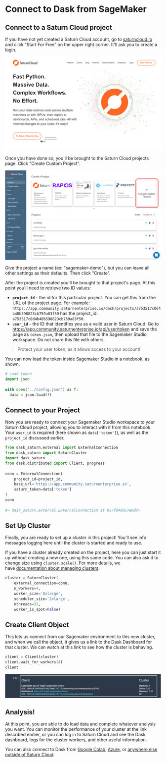 # Connect to Dask from SageMaker

## Connect to a Saturn Cloud project

If you have not yet created a Saturn Cloud account, go to [saturncloud.io](https://saturncloud.io) and click "Start For Free" on the upper right corner. It'll ask you to create a login.

<img src="/images/docs/homepage.jpg" alt="Saturn homepage" class="doc-image">

Once you have done so, you'll be brought to the Saturn Cloud projects page. Click "Create Custom Project".

<img src="/images/docs/sagemaker-u01.png" alt="Saturn creating a new project" class="doc-image">

Give the project a name (ex: "sagemaker-demo"), but you can leave all other settings as their defaults. Then click "Create".

After the project is created you'll be brought to that project's page. At this point you'll need to retrieve two ID values:

- **`project_id`** - the id for this particular project. You can get this from the URL of the project page. For example: `https://app.community.saturnenterprise.io/dash/projects/a753517c0d4b40b598823cb759a83f50` has the project_id: `a753517c0d4b40b598823cb759a83f50`.
- **`user_id`** - the ID that identifies you as a valid user in Saturn Cloud. Go to <a href="https://app.community.saturnenterprise.io/api/user/token" target='_blank' rel='noopener'>https://app.community.saturnenterprise.io/api/user/token</a> and save the page as `token.json`, then upload that file to the Sagemaker Studio workspace. Do not share this file with others.

> Protect your user token, as it allows access to your account!

You can now load the token inside Sagemaker Studio in a notebook, as shown.

```python
# Load token
import json

with open('../config.json') as f:
  data = json.load(f)
```

## Connect to your Project

Now you are ready to connect your Sagemaker Studio workspace to your Saturn Cloud project, allowing you to interact with it from this notebook. Your `user_id` is required (here shown as `data['token']`), as well as the `project_id` discussed earlier.

```python
from dask_saturn.external import ExternalConnection
from dask_saturn import SaturnCluster
import dask_saturn
from dask.distributed import Client, progress

conn = ExternalConnection(
    project_id=project_id,
    base_url='https://app.community.saturnenterprise.io',
    saturn_token=data['token']
)
conn

#> dask_saturn.external.ExternalConnection at 0x7f04d067e0d0>
```

## Set Up Cluster

Finally, you are ready to set up a cluster in this project! You'll see info messages logging here until the cluster is started and ready to use.

If you have a cluster already created on the project, here you can just start it up without creating a new one, using this same code. You can also ask it to change size using `cluster.scale()`. For more details, we have [documentation about managing clusters](<docs/Using Saturn Cloud/Create Cluster/create_cluster.md>).

```python
cluster = SaturnCluster(
    external_connection=conn,
    n_workers=4,
    worker_size='8xlarge',
    scheduler_size='2xlarge',
    nthreads=32,
    worker_is_spot=False)
```

## Create Client Object

This lets us connect from our Sagemaker environment to this new cluster, and when we call the object, it gives us a link to the Dask Dashboard for that cluster. We can watch at this link to see how the cluster is behaving.

```python
client = Client(cluster)
client.wait_for_workers(4)
client
```

<img src="/images/docs/sagemaker-090556.png" alt="Created Dask client" class="doc-image">

## Analysis!

At this point, you are able to do load data and complete whatever analysis you want. You can monitor the performance of your cluster at the link described earlier, or you can log in to Saturn Cloud and see the Dask dashboard, logs for the cluster workers, and other useful information.

You can also connect to Dask from [Google Colab](<docs/Using Saturn Cloud/External Connect/colab_external_connect.md>), [Azure](<docs/Using Saturn Cloud/External Connect/azure_external_connect.md>), or [anywhere else outside of Saturn Cloud](<docs/Using Saturn Cloud/External Connect/colab_external_connect.md>).
